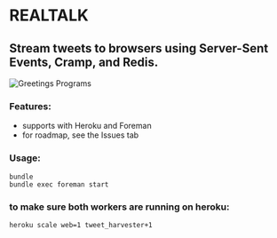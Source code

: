 # REALTALK

## Stream tweets to browsers using Server-Sent Events, Cramp, and Redis.

![Greetings Programs](http://f.cl.ly/items/302g1C2d3K0c2x3c2y1V/Screen%20Shot%202011-12-15%20at%2011.18.26%20AM.png)

### Features:

* supports with Heroku and Foreman
* for roadmap, see the Issues tab

### Usage:

    bundle
    bundle exec foreman start

### to make sure both workers are running on heroku:

    heroku scale web=1 tweet_harvester+1


